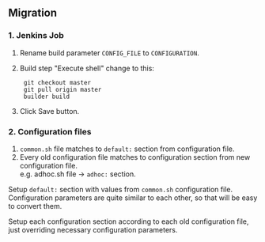 ## Migration

### 1. Jenkins Job
1. Rename build parameter `CONFIG_FILE` to `CONFIGURATION`.
2. Build step "Execute shell" change to this:

		git checkout master
		git pull origin master
		builder build
3. Click Save button.


### 2. Configuration files
1. `common.sh` file matches to `default:` section from configuration file.
2. Every old configuration file matches to configuration section from new configuration file.  
	e.g. adhoc.sh file -> `adhoc:` section.

Setup `default:` section with values from `common.sh` configuration file. Configuration parameters are quite similar to each other, so that will be easy to convert them.

Setup each configuration section according to each old configuration file, just overriding necessary configuration parameters.
